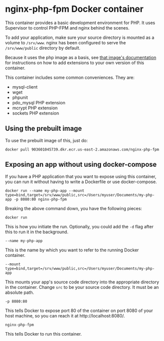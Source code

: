 # nginx-php-fpm Docker container

This container provides a basic development environment for PHP. It uses Supervisor to control PHP-FPM and nginx behind the scenes.

To add your application, make sure your source directory is mounted as a volume to `/srv/www`. nginx has been configured to serve the `/srv/www/public` directory by default.

Because it uses the php image as a basis, see [that image's documentation](https://hub.docker.com/_/php/) for instructions on how to add extensions to your own version of this container.

This container includes some common conveniences. They are:

* mysql-client
* wget
* phpunit
* pdo_mysql PHP extension
* mcrypt PHP extension
* sockets PHP extension

## Using the prebuilt image

To use the prebuilt image of this, just do:

```
docker pull 903601045739.dkr.ecr.us-east-2.amazonaws.com/nginx-php-fpm
```

## Exposing an app without using docker-compose

If you have a PHP application that you want to expose using this container, you can run it without having to write a Dockerfile or use docker-compose.

```
docker run --name my-php-app --mount type=bind,target=/srv/www/public,src=/Users/myuser/Documents/my-php-app -p 8080:80 nginx-php-fpm
```

Breaking the above command down, you have the following pieces:

```
docker run
```

This is how you initiate the run. Optionally, you could add the `-d` flag after this to run it in the background.

```
--name my-php-app
```

This is the name by which you want to refer to the running Docker container.

```
--mount type=bind,target=/srv/www/public,src=/Users/myuser/Documents/my-php-app
```

This mounts your app's source code directory into the appropriate directory in the container. Change `src` to be your source code directory. It must be an absolute path.

```
-p 8080:80
```

This tells Docker to expose port 80 of the container on port 8080 of your host machine, so you can reach it at http://localhost:8080/.

```
nginx-php-fpm
```

This tells Docker to run this container.